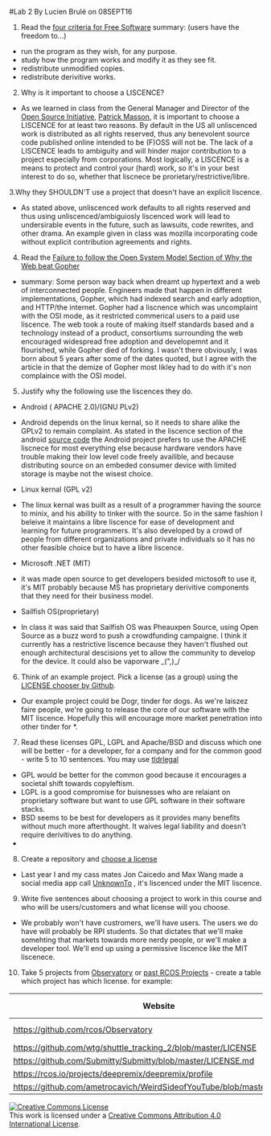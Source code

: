#Lab 2
By Lucien Brulé on 08SEPT16

1. Read the [four criteria for Free Software](https://www.gnu.org/philosophy/free-sw.html)
summary: (users have the freedom to...)
- run the program as they wish, for any purpose.
- study how the program works and modify it as they see fit.
- redistribute unmodified copies.
- redistribute derivitive works.
2. Why is it important to choose a LISCENCE?
 - As we learned in class from the General Manager and Director of the [Open Source Initiative](https://opensource.org/), [Patrick Masson](https://twitter.com/massonpj),
 it is important to choose a LISCENCE for at least two reasons. By default in the US all unliscenced work is distributed as 
 all rights reserved, thus any benevolent source code published online intended to be (F)OSS will not be. The lack of a LISCENCE leads to
 ambiguity and will hinder major contribution to a project especially from corporations. Most logically, a LISCENCE is a means to protect and control
 your (hard) work, so it's in your best interest to do so, whether that liscnece be prorietary/restrictive/libre.
 
3.Why they SHOULDN'T use a project that doesn't have an explicit liscence.
 - As stated above, unliscenced work defaults to all rights reserved and thus using unliscenced/ambiguiosly liscenced work
 will lead to undersirable events in the future, such as lawsuits, code rewrites, and other drama. An example given in class
 was mozilla incorporating code without explicit contribution agreements and rights.
 
4. Read the [Failure to follow the Open System Model Section of Why the Web beat Gopher](https://ils.unc.edu/callee/gopherpaper.htm#explain)
 - summary: Some person way back when dreamt up hypertext and a web of interconnected people. Engineers made that happen in different implementations,
 Gopher, which had indexed search and early adoption, and HTTP/the internet. Gopher had a liscnence which was uncomplaint with the OSI mode, as it restricted
 commerical users to a paid use liscence. The web took a route of making itself standards based and a technology instead of a product, consortiums surrounding the
 web encouraged widespread free adoption and developemnt and it flourished, while Gopher died of forking. I wasn't there obviously,
 I was born about 5 years after some of the dates quoted, but I agree with the article in that the demize of Gopher most likley had to do with
 it's non complaince with the OSI model.
 
5. Justify why the following use the liscences they do.
 - Android ( APACHE 2.0)/(GNU PLv2)
  + Android depends on the linux kernal, so it needs to share alike the GPLv2 to remain complaint. As stated in the liscence section of the android
  [source code](https://source.android.com/source/licenses.html) the Android project prefers to use the APACHE liscnece for most everything else
  because hardware vendors have trouble making their low level code freely availible, and because distributing source on an embeded consumer device
  with limited storage is maybe not the wisest choice.
  
 - Linux kernal (GPL v2)
  + The linux kernal was built as a result of a programmer having the source to minix, and his ability to tinker with the source. So in the same
 fashion I beleive it maintains a libre liscence for ease of development and learning for future programmers. It's also   developed by a crowd of people
 from different organizations and private individuals so it has no other feasible choice but to have a libre liscence.
 
 - Microsoft .NET (MIT)
  + it was made open source to get developers besided mictosoft to use it, it's MIT probably because MS has proprietary derivitive components that they need for their business model.
 
- Sailfish OS(proprietary)
+ In class it was said that Sailfish OS was Pheauxpen Source, using Open Source as a buzz word to push a crowdfunding campaigne.
I think it currently has a restrictive liscence because they haven't flushed out enough architectural descisions yet to allow the community to
develop for the device. It could also be vaporware \_(",)_/

6.  Think of an example project. Pick a license (as a group) using the [LICENSE chooser by Github](http://choosealicense.com/).
- Our example project could be Dogr, tinder for dogs. As we're laiszez faire people,  we're going to release the core of our software with the MIT liscence. Hopefully this will encourage more market penetration into other tinder for *.

7.  Read these licenses  GPL, LGPL and Apache/BSD and discuss which one will be better - for a developer, for a company and for the common good - write 5 to 10 sentences. You may use [tldrlegal](https://tldrlegal.com/license/)
 - GPL would be better for the common good because it encourages a societal shift towards copyleftism.
 - LGPL is a good compromise for buisnesses who are relaiant on proprietary software but want to use GPL software in their  software stacks.
 - BSD seems to be best for developers as it provides many benefits without much more afterthought. It waives legal liability and doesn't require derivitives to do anything.
 - 
8.  Create a repository and [choose a license](https://github.com/blog/1530-choosing-an-open-source-license)
 - Last year I and my cass mates Jon Caicedo and Max Wang made a social media app call [UnknownTo](https://github.com/LucienBrule/unknowntome/blob/master/LICENSE) , it's liscenced under the MIT liscence.

9.  Write five sentences about choosing a project to work in this course and  who will be users/customers  and what license will you choose.
 - We probably won't have custromers, we'll have users. The users we do have will probably be RPI students. So that dictates that we'll make somehting that markets towards more nerdy people, or we'll make a developer tool. We'll end up using a permissive liscence like the MIT liscenece.

10.  Take 5 projects from [Observatory](http://rcos.io/projects) or [past RCOS Projects](https://rcos.io/projects/past) - create a table which project has which license. for example:

Website | License Present | License
---------|:----------|:-------
https://github.com/rcos/Observatory | Yes | Two Clause BSD License https://en.wikipedia.org/wiki/ISC_license
https://github.com/wtg/shuttle_tracking_2/blob/master/LICENSE | YES | MIT
https://github.com/Submitty/Submitty/blob/master/LICENSE.md | YES | BSD
https://rcos.io/projects/deepremix/deepremix/profile | NO | N/A
https://github.com/ametrocavich/WeirdSideofYouTube/blob/master/LICENSE | YES | MIT


<a rel="license" href="http://creativecommons.org/licenses/by/4.0/"><img alt="Creative Commons License" style="border-width:0" src="https://i.creativecommons.org/l/by/4.0/88x31.png" /></a><br />This work is licensed under a <a rel="license" href="http://creativecommons.org/licenses/by/4.0/">Creative Commons Attribution 4.0 International License</a>.
